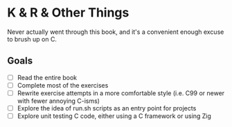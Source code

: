 # K & R & Other Things

Never actually went through this book, and it's a convenient enough excuse
to brush up on C.

## Goals

- [ ] Read the entire book
- [ ] Complete most of the exercises
- [ ] Rewrite exercise attempts in a more comfortable style (i.e. C99 or newer with fewer annoying C-isms)
- [ ] Explore the idea of run.sh scripts as an entry point for projects
- [ ] Explore unit testing C code, either using a C framework or using Zig
